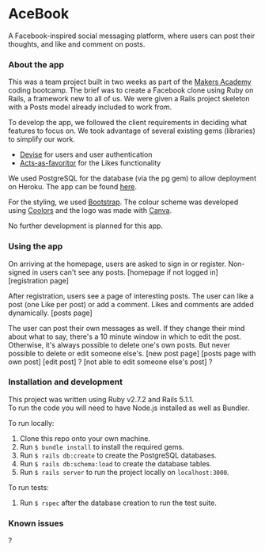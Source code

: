 # AceBook
A Facebook-inspired social messaging platform, where users can post their thoughts, and like and comment on posts.

### About the app
This was a team project built in two weeks as part of the [Makers Academy](http://makers.tech) coding bootcamp. The brief was to create a Facebook clone using Ruby on Rails, a framework new to all of us. We were given a Rails project skeleton with a Posts model already included to work from.  
  
To develop the app, we followed the client requirements in deciding what features to focus on. We took advantage of several existing gems (libraries) to simplify our work.  
* [Devise](https://github.com/heartcombo/devise) for users and user authentication
* [Acts-as-favoritor](https://github.com/jonhue/acts_as_favoritor) for the Likes functionality

We used PostgreSQL for the database (via the pg gem) to allow deployment on Heroku. The app can be found [here](https://gentle-beach-18739.herokuapp.com/).  
  
For the styling, we used [Bootstrap](https://getbootstrap.com/). The colour scheme was developed using [Coolors](https://coolors.co/) and the logo was made with [Canva](https://www.canva.com/en_gb/).  
  
No further development is planned for this app.  
  
### Using the app
On arriving at the homepage, users are asked to sign in or register. Non-signed in users can't see any posts.
[homepage if not logged in]
[registration page]

After registration, users see a page of interesting posts. The user can like a post (one Like per post) or add a comment. Likes and comments are added dynamically.
[posts page]

The user can post their own messages as well. If they change their mind about what to say, there's a 10 minute window in which to edit the post. Otherwise, it's always possible to delete one's own posts. But never possible to delete or edit someone else's.
[new post page]
[posts page with own post]
[edit post] ?
[not able to edit someone else's post] ?

### Installation and development
This project was written using Ruby v2.7.2 and Rails 5.1.1.  
To run the code you will need to have Node.js installed as well as Bundler.  
  
To run locally:
1. Clone this repo onto your own machine.
1. Run `$ bundle install` to install the required gems.
2. Run `$ rails db:create` to create the PostgreSQL databases.
3. Run `$ rails db:schema:load` to create the database tables.
4. Run `$ rails server` to run the project locally on `localhost:3000`.
  
To run tests:
1. Run `$ rspec` after the database creation to run the test suite.
  
### Known issues
?



